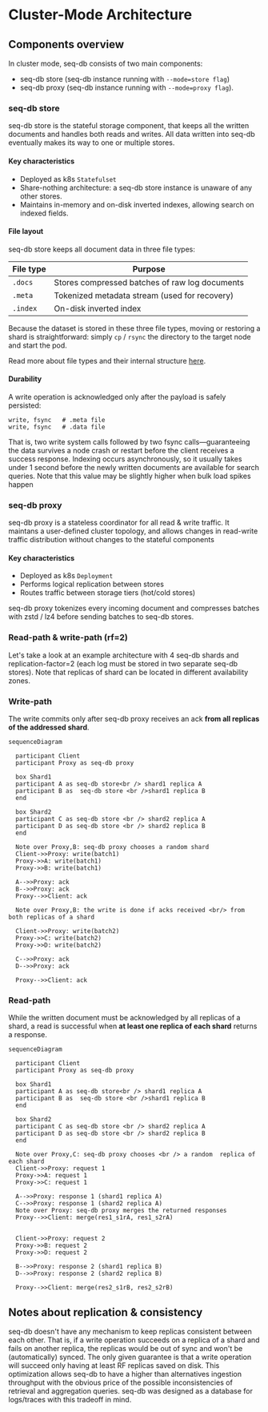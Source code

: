 # Cluster-Mode Architecture

## Components overview

In cluster mode, seq-db consists of two main components: 
 - seq-db store (seq-db instance running with `--mode=store flag`)
 - seq-db proxy (seq-db instance running with `--mode=proxy flag`).

### seq-db store
seq-db store is the stateful storage component, that keeps all the
written documents and handles both reads and writes.
All data written into seq-db eventually makes its way to one or multiple stores.


#### Key characteristics
- Deployed as k8s `Statefulset`
- Share-nothing architecture: a seq-db store instance is unaware of any other stores.
- Maintains in-memory and on-disk inverted indexes, allowing search on indexed fields. 


#### File layout
seq-db store keeps all document data in three file types:

| File type | Purpose                                        |
|-----------|------------------------------------------------|
| `.docs`   | Stores compressed batches of raw log documents |
| `.meta`   | Tokenized metadata stream (used for recovery)  |
| `.index`  | On-disk inverted index                         | 


Because the dataset is stored in these three file types, moving or restoring a
shard is straightforward: simply `cp` / `rsync` the directory
to the target node and start the pod.

Read more about file types and their internal structure [here](internal/fractions.md).

#### Durability
A write operation is acknowledged only after the payload is safely persisted:

```
write, fsync   # .meta file
write, fsync   # .data file
```
That is, two write system calls followed by two fsync
calls—guaranteeing the data survives a node 
crash or restart before the client receives a success response. 
Indexing occurs asynchronously, so it usually takes under 1 
second before the newly written documents are available for search queries. 
Note that this value may be slightly higher when bulk load spikes happen

### seq-db proxy
seq-db proxy is a stateless coordinator for all read & write traffic. 
It maintans a user-defined cluster topology, and allows changes in read-write 
traffic distribution without changes to the stateful components


#### Key characteristics
- Deployed as k8s `Deployment`
- Performs logical replication between stores
- Routes traffic between storage tiers (hot/cold stores)

seq-db proxy tokenizes every incoming document
and compresses batches with zstd / lz4 
before sending batches to seq-db stores.

### Read-path & write-path (rf=2)
Let's take a look at an example architecture with 4 seq-db shards and replication-factor=2 
(each log must be stored in two separate seq-db stores). 
Note that replicas of shard can be located in different availability zones.

### Write-path
The write commits only after seq-db proxy receives an ack **from all replicas of the addressed shard**.

```mermaid
sequenceDiagram

  participant Client
  participant Proxy as seq-db proxy

  box Shard1
  participant A as seq-db store<br /> shard1 replica A
  participant B as  seq-db store <br />shard1 replica B
  end 
  
  box Shard2
  participant C as seq-db store <br /> shard2 replica A
  participant D as seq-db store <br /> shard2 replica B
  end 

  Note over Proxy,B: seq-db proxy chooses a random shard
  Client->>Proxy: write(batch1)
  Proxy->>A: write(batch1)
  Proxy->>B: write(batch1)

  A-->>Proxy: ack
  B-->>Proxy: ack
  Proxy-->>Client: ack
  
  Note over Proxy,B: the write is done if acks received <br/> from both replicas of a shard

  Client->>Proxy: write(batch2)
  Proxy->>C: write(batch2)
  Proxy->>D: write(batch2)

  C-->>Proxy: ack
  D-->>Proxy: ack

  Proxy-->>Client: ack
```

### Read-path
While the written document must be acknowledged by all replicas
of a shard, 
a read is successful when **at least one replica of each shard** returns a response.

```mermaid
sequenceDiagram

  participant Client
  participant Proxy as seq-db proxy

  box Shard1
  participant A as seq-db store<br /> shard1 replica A
  participant B as  seq-db store <br />shard1 replica B
  end 
  
  box Shard2
  participant C as seq-db store <br /> shard2 replica A
  participant D as seq-db store <br /> shard2 replica B
  end 

  Note over Proxy,C: seq-db proxy chooses <br /> a random  replica of each shard
  Client->>Proxy: request 1
  Proxy->>A: request 1
  Proxy->>C: request 1

  A-->>Proxy: response 1 (shard1 replica A)
  C-->>Proxy: response 1 (shard2 replica A)
  Note over Proxy: seq-db proxy merges the returned responses
  Proxy-->>Client: merge(res1_s1rA, res1_s2rA)
    

  Client->>Proxy: request 2
  Proxy->>B: request 2
  Proxy->>D: request 2

  B-->>Proxy: response 2 (shard1 replica B)
  D-->>Proxy: response 2 (shard2 replica B)

  Proxy-->>Client: merge(res2_s1rB, res2_s2rB)
```

## Notes about replication & consistency
seq-db doesn't have any mechanism to keep replicas consistent between each other. 
That is, if a write operation succeeds on a replica of a shard and fails on another replica, the replicas 
would be out of sync and won't be (automatically) synced. 
The only given guarantee is that a write operation will succeed only having at least RF replicas saved on disk.
This optimization allows seq-db to have a higher than alternatives ingestion throughput 
with the obvious price of the possible inconsistencies of retrieval and aggregation queries. 
seq-db was designed as a database for logs/traces with this tradeoff in mind. 